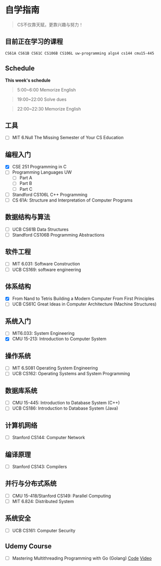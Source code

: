 # 自学指南

> CS不仅靠天赋，更靠兴趣与努力！

## 目前正在学习的课程
``CS61A CS61B CS61C CS106B CS106L uw-programming algs4 cs144 cmu15-445``


## Schedule

**This week's schedule**

> 5:00~6:00  Memorize English

> 19:00~22:00 Solve dues

> 22:00~22:30 Memorize English

## 工具
- [ ] MIT 6.Null The Missing Semester of Your CS Education


## 编程入门
- [x] CSE 251 Programming in C
- [ ] Programming Languages UW 
  - [ ] Part A
  - [ ] Part B
  - [ ] Part C
- [ ] Standford CS106L C++ Programming
- [ ] CS 61A: Structure and Interpretation of Computer Programs

## 数据结构与算法
- [ ] UCB CS61B Data Structures
- [ ] Standford CS106B Programming Abstractions

## 软件工程
- [ ] MIT 6.031: Software Construction
- [ ] UCB CS169: software engineering

## 体系结构
- [x] From Nand to Tetris Building a Modern Computer From First Principles
- [ ] UCB CS61C Great Ideas in Computer Architecture (Machine Structures)

## 系统入门
- [ ] MIT6.033: System Engineering
- [x] CMU 15-213: Introduction to Computer System

## 操作系统
- [ ] MIT 6.S081 Operating System Engineering 
- [ ] UCB CS162: Operating Systems and System Programming

## 数据库系统
- [ ] CMU 15-445: Introduction to Database System (C++)
- [ ] UCB CS186: Introduction to Database System (Java)

## 计算机网络
- [ ] Stanford CS144: Computer Network

## 编译原理
- [ ] Stanford CS143: Compilers

## 并行与分布式系统
- [ ] CMU 15-418/Stanford CS149: Parallel Computing
- [ ] MIT 6.824: Distributed System

## 系统安全
- [ ] UCB CS161: Computer Security


## Udemy Course
- [ ] Mastering Multithreading Programming with Go (Golang) [Code](https://github.com/cutajarj/multithreadingingo) [Video](https://www.bilibili.com/video/BV1kq4y1a729?p=3)